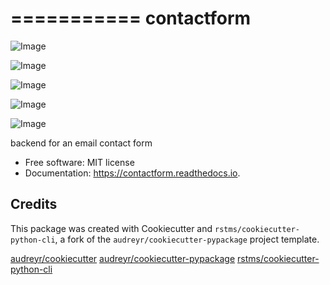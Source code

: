 ===========
contactform
===========


![Image](https://img.shields.io/github/license/rstms/contactform)

![Image](https://img.shields.io/pypi/v/contactform.svg)


![Image](https://circleci.com/gh/rstms/contactform/tree/master.svg?style=shield)

![Image](https://readthedocs.org/projects/contactform/badge/?version=latest)

![Image](https://pyup.io/repos/github/rstms/contactform/shield.svg)

backend for an email contact form


* Free software: MIT license
* Documentation: https://contactform.readthedocs.io.



Credits
-------

This package was created with Cookiecutter and `rstms/cookiecutter-python-cli`, a fork of the `audreyr/cookiecutter-pypackage` project template.

[audreyr/cookiecutter](https://github.com/audreyr/cookiecutter)
[audreyr/cookiecutter-pypackage](https://github.com/audreyr/cookiecutter-pypackage)
[rstms/cookiecutter-python-cli](https://github.com/rstms/cookiecutter-python-cli)
